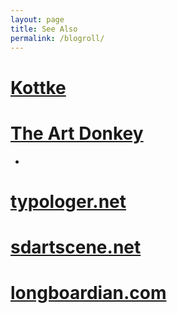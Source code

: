 ```yaml
---
layout: page
title: See Also
permalink: /blogroll/
---
```


# [Kottke](https://www.kottke.org)
# [The Art Donkey](https://www.theartdonkey.com/)

-

# [typologer.net](https://www.typologer.net)
# [sdartscene.net](https://www.sdartscene.net)
# [longboardian.com](https://www.longboardian.com)


